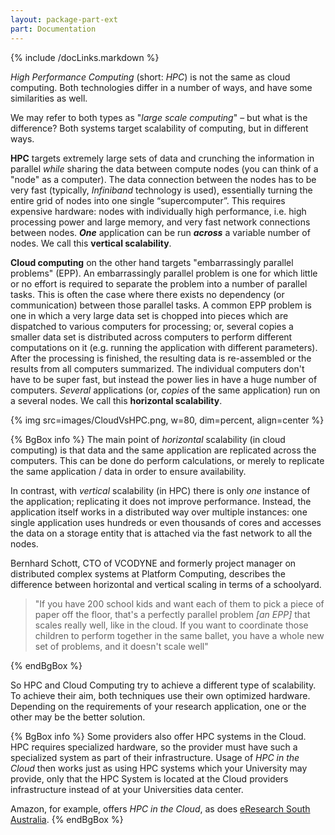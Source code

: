 ```yaml
---
layout: package-part-ext
part: Documentation
---
```


{% include /docLinks.markdown %}



*High Performance Computing* (short: *HPC*) is not the same as cloud computing. Both technologies differ in a number of ways, and have some similarities as well.

We may refer to both types as "*large scale computing*" – but what is the difference? Both systems target scalability of computing, but in different ways.

**HPC** targets extremely large sets of data and crunching the information in parallel *while* sharing the data between compute nodes (you can think of a "node" as a computer). The data connection between the nodes has to be very fast (typically, *Infiniband* technology is used), essentially turning the entire grid of nodes into one single “supercomputer”. This requires expensive hardware: nodes with individually high performance, i.e. high processing power and large memory, and very fast network connections between nodes. ***One*** application can be run ***across*** a variable number of nodes. We call this **vertical scalability**.

**Cloud computing** on the other hand targets "embarrassingly parallel problems" (EPP). An embarrassingly parallel problem is one for which little or no effort is required to separate the problem into a number of parallel tasks. This is often the case where there exists no dependency (or communication) between those parallel tasks. A common EPP problem is one in which a very large data set is chopped into pieces which are dispatched to various computers for processing; or, several copies a smaller data set is distributed across computers to perform different computations on it (e.g. running the application with different parameters). After the processing is finished, the resulting data is re-assembled or the results from all computers summarized. The individual computers don't have to be super fast, but instead the power lies in have a huge number of computers. *Several* applications (or, *copies* of the same application) run on a several nodes. We call this **horizontal scalability**.

{% img src=images/CloudVsHPC.png, w=80, dim=percent, align=center %}


{% BgBox info %}
The main point of *horizontal* scalability (in cloud computing) is that data and the same application are replicated across the computers. This can be done do perform calculations, or merely to replicate the same application / data in order to ensure availability.

In contrast, with *vertical* scalability (in HPC) there is only *one* instance of the application; replicating it does not improve performance. Instead, the application itself works in a distributed way over multiple instances: one single application uses hundreds or even thousands of cores and accesses the data on a storage entity that is attached via the fast network to all the nodes.

Bernhard Schott, CTO of VCODYNE and formerly project manager on distributed complex systems at Platform Computing, describes the difference between horizontal and vertical scaling in terms of a schoolyard.

> "If you have 200 school kids and want each of them to pick a piece of paper off the floor, that's a perfectly parallel problem *[an EPP]* that scales really well, like in the cloud. If you want to coordinate those children to perform together in the same ballet, you have a whole new set of problems, and it doesn't scale well"

{% endBgBox %}

So HPC and Cloud Computing try to achieve a different type of scalability. To achieve their aim, both techniques use their own optimized hardware. Depending on the requirements of your research application, one or the other may be the better solution.

{% BgBox info %}
Some providers also offer HPC systems in the Cloud. HPC requires specialized hardware, so the provider must have such a specialized system as part of their infrastructure. Usage of *HPC in the Cloud* then works just as using HPC systems which your University may provide, only that the HPC System is located at the Cloud providers infrastructure instead of at your Universities data center.  

Amazon, for example, offers *HPC in the Cloud*, as does [eResearch South Australia](http://www.ersa.edu.au/service/cloud/clusters-in-the-cloud/).
{% endBgBox %}






